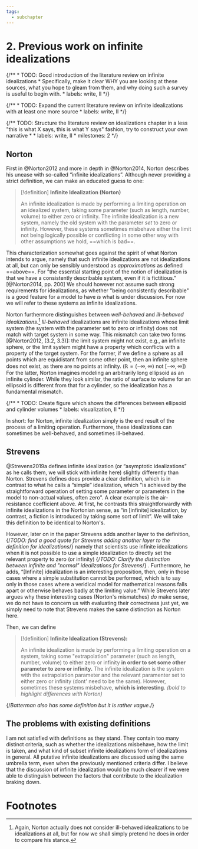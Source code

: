 ```yaml
---
tags:
  - subchapter
---
```

# 2. Previous work on infinite idealizations



{/**
	* TODO: Good introduction of the literature review on infinite idealizations
	* Specifically, make it clear WHY you are looking at these sources, what you hope to gleam from them, and why doing such a survey is useful to begin with.
	* labels: write, II
	*/}

	

{/**
	* TODO: Expand the current literature review on infinite idealizations with at least one more source
	* labels: write, II
	*/}

{/** TODO: Structure the literature review on idealizations chapter in a less "this is what X says, this is what Y says" fashion, try to construct your own narrative 
    * 
    * labels: write, II
    * milestones: 2
    */} 


## Norton

First in @Norton2012 and more in depth in @Norton2014, Norton describes his unease with so-called “infinite idealizations”. Although never providing a strict definition, we can make an educated guess to one:

>[!definition] **Infinite Idealization (Norton)**
>
> An infinite idealization is made by performing a limiting operation on an idealized system, taking some parameter (such as length, number, volume) to either zero or infinity. The infinite idealization is a new system, namely the old system with the parameter _set_ to zero or infinity. However, these systems sometimes misbehave either the limit not being logically possible or conflicting in some other way with other assumptions we hold, ==which is bad==.

This characterization somewhat goes against the spirit of what Norton intends to argue, namely that such infinite idealizations are not idealizations at all, but can only be sensibly understood as _approximations_ as defined ==above==. For "the essential starting point of the notion of idealization is that we have a consistently describable system, even if it is fictitious." [@Norton2014, pp. 200]  We should however not assume such strong requirements for idealizations, as whether "being consistently describable" is a good feature for a model to have _is_ what is under discussion. For now we will refer to these systems as infinite idealizations.

Norton furthermore distinguishes between _well-behaved_ and _ill-behaved idealizations_.[^well-behaved] _Ill-behaved_ idealizations are infinite idealizations whose limit system (the system with the parameter set to zero or infinity) does not match with target system in some way. This mismatch can take two forms [@Norton2012, (3.2, 3.3)]: the limit system might not exist, e.g., an infinite sphere, or the limit system might have a property which conflicts with a property of the target system. For the former, if we define a sphere as all points which are equidistant from some other point, then an infinite sphere does not exist, as there are no points at infinity. ($\mathbb{R}=(-\infty, \infty)$ not $[-\infty,\infty]$) For the latter, Norton imagines modeling an arbitrarily long ellipsoid as an infinite cylinder. While they look similar, the ratio of surface to volume for an ellipsoid is different from that for a cylinder, so the idealization has a fundamental mismatch.


{/**
	* TODO: Create figure which shows the differences between ellipsoid and cylinder volumes
	* labels: visualization, II
*/}


In short: for Norton, infinite idealization simply is the end result of the process of a limiting operation. Furthermore, these idealizations can sometimes be well-behaved, and sometimes ill-behaved.

## Strevens

@Strevens2019a defines infinite idealization (or “asymptotic idealizations” as he calls them, we will stick with infinite here) slightly differently than Norton. Strevens defines does provide a clear definition, which is in contrast to what he calls a “simple” idealization, which "is achieved by the straightforward operation of setting some parameter or parameters in the model to non-actual values, often zero". A clear example is the air-resistance coefficient above. At first, he contrasts this straightforwardly with infinite idealizations in the Nortonian sense, as “in \[infinite\] idealization, by contrast, a fiction is introduced by taking some sort of limit”. We will take this definition to be identical to Norton's.

However, later on in the paper Strevens adds another layer to the definition, 
{/*TODO: find a good quote for Strevens adding another layer to the definition for idealizations*/}
 namely that scientists use infinite idealizations when it is not possible to use a simple idealization to directly set the relevant property to zero (or infinity) 
{/*TODO: Clarify the distinction between infinite and "normal" idealizations for Strevens*/}
. Furthermore, he adds, “\[Infinite\] idealization is an interesting proposition, then, only in those cases where a simple substitution cannot be performed, which is to say only in those cases where a veridical model for mathematical reasons falls apart or otherwise behaves badly at the limiting value.” While Strevens later argues why these interesting cases (Norton's mismatches) _do_ make sense, we do not have to concern us with evaluating their correctness just yet, we simply need to note that Strevens makes the same distinction as Norton here. 

Then, we can define

>[!definition] **Infinite Idealization (Strevens):**
> 
> An infinite idealization is made by performing a limiting operation on a system, taking some "extrapolation" parameter (such as length, number, volume) to either zero or infinity **in order to set some other parameter to zero or infinity.** The infinite idealization is the system with the extrapolation parameter and the relevant paramenter set to either zero or infinity (dont' need to be the same). However, sometimes these systems misbehave, **which is interesting**.
_(bold to highlight differences with Norton)_


{/*Batterman also has some definition but it is rather vague.*/}


## The problems with existing definitions

I am not satisfied with definitions as they stand. They contain too many distinct criteria, such as whether the idealizations misbehave, how the limit is taken, and what kind of subset infinite idealizations form of idealizations in general. All putative infinite idealizations are discussed using the same umbrella term, even when the previously mentioned criteria differ. I believe that the discussion of infinite idealization would be much clearer if we were able to distinguish between the factors that contribute to the idealization braking down.

# Footnotes
[^well-behaved]: Again, Norton actually does not consider ill-behaved idealizations to be idealizations at all, but for now we shall simply pretend he does in order to compare his stance.
